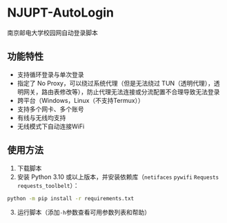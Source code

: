 # NJUPT-AutoLogin
南京邮电大学校园网自动登录脚本

## 功能特性
- 支持循环登录与单次登录
- 指定了 No Proxy，可以绕过系统代理（但是无法绕过 TUN（透明代理），透明网关，路由表修改等），防止代理无法连接或分流配置不合理导致无法登录
- 跨平台（Windows，Linux（不支持Termux））
- 支持多个网卡、多个账号
- 有线与无线均支持
- 无线模式下自动连接WiFi

## 使用方法
1. 下载脚本
2. 安装 Python 3.10 或以上版本，并安装依赖库（`netifaces` `pywifi` `Requests` `requests_toolbelt`）：
```sh
python -m pip install -r requirements.txt
```
3. 运行脚本（添加`-h`参数查看可用参数列表和帮助）